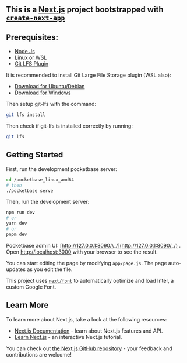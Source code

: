 ## This is a [Next.js](https://nextjs.org/) project bootstrapped with [`create-next-app`](https://github.com/vercel/next.js/tree/canary/packages/create-next-app)

## Prerequisites:

- [Node Js](https://nodejs.org/en/)
- [Linux or WSL](https://learn.microsoft.com/en-us/windows/wsl/install)
- [Git LFS Plugin](https://git-lfs.com/)

It is recommended to install Git Large File Storage plugin (WSL also):
- [Download for Ubuntu/Debian](https://github.com/git-lfs/git-lfs/blob/main/INSTALLING.md)
- [Download for Windows](https://github.com/git-lfs/git-lfs/releases/download/v3.4.0/git-lfs-windows-v3.4.0.exe)
  
Then setup git-lfs with the command:
```bash
git lfs install
```
Then check if git-lfs is installed correctly by running:
```bash
git lfs
```

## Getting Started

First, run the development pocketbase server:

```bash
cd /pocketbase_linux_amd64
# then
./pocketbase serve
```

Then, run the development server:

```bash
npm run dev
# or
yarn dev
# or
pnpm dev
```

Pocketbase admin UI: [http://127.0.0.1:8090/\_/](http://127.0.0.1:8090/_/) .
Open [http://localhost:3000](http://localhost:3000) with your browser to see the result.

You can start editing the page by modifying `app/page.js`. The page auto-updates as you edit the file.

This project uses [`next/font`](https://nextjs.org/docs/basic-features/font-optimization) to automatically optimize and load Inter, a custom Google Font.

## Learn More

To learn more about Next.js, take a look at the following resources:

- [Next.js Documentation](https://nextjs.org/docs) - learn about Next.js features and API.
- [Learn Next.js](https://nextjs.org/learn) - an interactive Next.js tutorial.

You can check out [the Next.js GitHub repository](https://github.com/vercel/next.js/) - your feedback and contributions are welcome!
